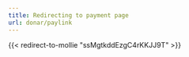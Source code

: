```yaml
---
title: Redirecting to payment page
url: donar/paylink
---
```

{{< redirect-to-mollie "ssMgtkddEzgC4rKKJJ9T" >}}
